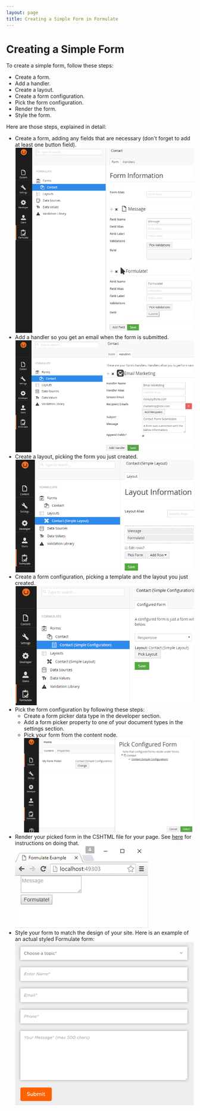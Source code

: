 ```yaml
---
layout: page
title: Creating a Simple Form in Formulate
---
```


# Creating a Simple Form
To create a simple form, follow these steps:

* Create a form.
* Add a handler.
* Create a layout.
* Create a form configuration.
* Pick the form configuration.
* Render the form.
* Style the form.

Here are those steps, explained in detail:

* Create a form, adding any fields that are necessary (don't forget to add at least one button field).  
![Create Formulate Form](/images/simple-form/form.png)
* Add a handler so you get an email when the form is submitted.  
![Add Formulate Handler](/images/simple-form/handlers.png)
* Create a layout, picking the form you just created.  
![Create Formulate Layout](/images/simple-form/layout.png)
* Create a form configuration, picking a template and the layout you just created.  
![Create Formulate Form Configuration](/images/simple-form/config.png)
* Pick the form configuration by following these steps:
  * Create a form picker data type in the developer section.
  * Add a form picker property to one of your document types in the settings section.
  * Pick your form from the content node.  
![Pick Formulate Form](/images/simple-form/picker.png)
* Render your picked form in the CSHTML file for your page. See [here](/render-form) for instructions on doing that.  
![Rendered Formulate Form](/images/simple-form/done.png)
* Style your form to match the design of your site. Here is an example of an actual styled Formulate form:  
![Styled FOrmulate Form](/images/simple-form/styled.png)